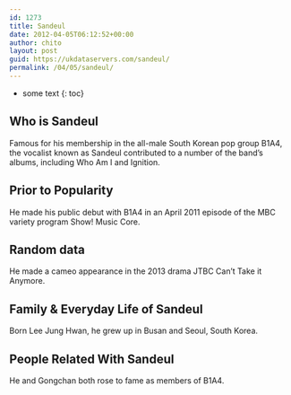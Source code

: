 ```yaml
---
id: 1273
title: Sandeul
date: 2012-04-05T06:12:52+00:00
author: chito
layout: post
guid: https://ukdataservers.com/sandeul/
permalink: /04/05/sandeul/
---
```


* some text
{: toc}
          
          
## Who is  Sandeul
                  
                  
                  
Famous for his membership in the all-male South Korean pop group B1A4, the vocalist known as Sandeul contributed to a number of the band&#8217;s albums, including Who Am I and Ignition.
                  
                
                
                
## Prior to Popularity 
                  
                  
                  
He made his public debut with B1A4 in an April 2011 episode of the MBC variety program Show! Music Core.
                  
                
                
                
## Random data 
                  
                  
                  
He made a cameo appearance in the 2013 drama JTBC Can&#8217;t Take it Anymore.
                  
                
                
                
## Family & Everyday Life of Sandeul
                  
                  
                  
Born Lee Jung Hwan, he grew up in Busan and Seoul, South Korea.
                  
                
                
                
## People Related With  Sandeul
                  
                  
                  
He and Gongchan both rose to fame as members of B1A4.
                  
                
              
            
          
          
          
    
    
  
